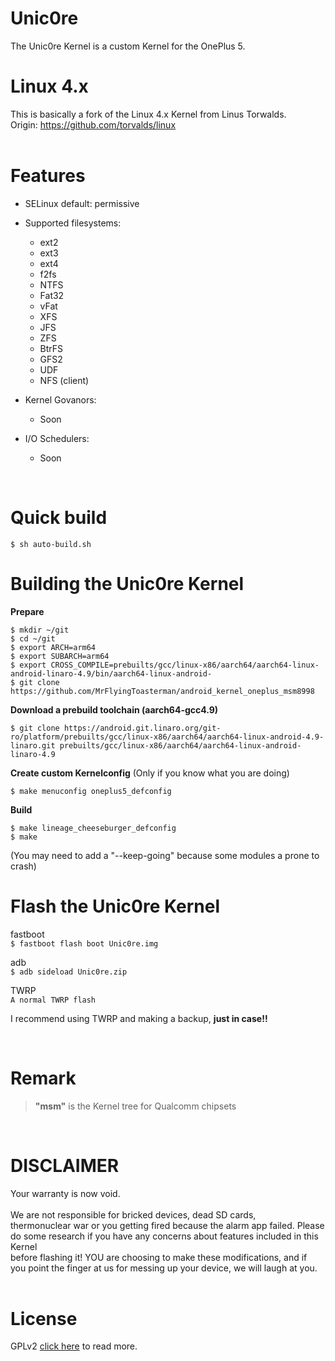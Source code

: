 # Unic0re
The Unic0re Kernel is a custom Kernel for the OnePlus 5.
<br>

# Linux 4.x
This is basically a fork of the Linux 4.x Kernel from Linus Torwalds. <br>
Origin: https://github.com/torvalds/linux <br>
<br>

# Features
- SELinux default: permissive

- Supported filesystems:
    - ext2
    - ext3
    - ext4
    - f2fs
    - NTFS
    - Fat32
    - vFat
    - XFS
    - JFS
    - ZFS
    - BtrFS
    - GFS2
    - UDF
    - NFS (client)
    
- Kernel Govanors:
    - Soon

- I/O Schedulers:
    - Soon

<br>

# Quick build

    $ sh auto-build.sh

# Building the Unic0re Kernel
**Prepare** <br>

    $ mkdir ~/git
    $ cd ~/git
    $ export ARCH=arm64
    $ export SUBARCH=arm64
    $ export CROSS_COMPILE=prebuilts/gcc/linux-x86/aarch64/aarch64-linux-android-linaro-4.9/bin/aarch64-linux-android-
    $ git clone https://github.com/MrFlyingToasterman/android_kernel_oneplus_msm8998
    
**Download a prebuild toolchain (aarch64-gcc4.9)** <br>

    $ git clone https://android.git.linaro.org/git-ro/platform/prebuilts/gcc/linux-x86/aarch64/aarch64-linux-android-4.9-linaro.git prebuilts/gcc/linux-x86/aarch64/aarch64-linux-android-linaro-4.9
    
**Create custom Kernelconfig** (Only if you know what you are doing)  

    $ make menuconfig oneplus5_defconfig
    
**Build** <br>

    $ make lineage_cheeseburger_defconfig
    $ make
    
(You may need to add a "--keep-going" because some modules a prone to crash)
<br>

# Flash the Unic0re Kernel
fastboot  <br>
`$ fastboot flash boot Unic0re.img`  <br>

adb  <br>
`$ adb sideload Unic0re.zip`  <br>

TWRP  <br>
`A normal TWRP flash`  <br>

I recommend using TWRP and making a backup, **just in case!!**
    
<br>

# Remark
> **"msm"** is the Kernel tree for Qualcomm chipsets
<br>

# DISCLAIMER
Your warranty is now void. <br>
<br>
We are not responsible for bricked devices, dead SD cards, <br>
thermonuclear war or you getting fired because the alarm app failed. Please <br>
do some research if you have any concerns about features included in this Kernel <br>
before flashing it! YOU are choosing to make these modifications, and if <br>
you point the finger at us for messing up your device, we will laugh at you. <br>
<br>
# License
GPLv2 <a href="https://www.gnu.org/licenses/old-licenses/gpl-2.0.en.html">click here</a> to read more.
